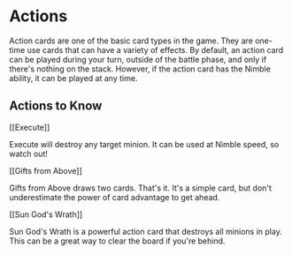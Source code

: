 # Actions

Action cards are one of the basic card types in the game. They are one-time use cards that can have a variety of effects. By default, an action card can be played during your turn, outside of the battle phase, and only if there's nothing on the stack. However, if the action card has the Nimble ability, it can be played at any time.

## Actions to Know

[[Execute]]

Execute will destroy any target minion. It can be used at Nimble speed, so watch out!

[[Gifts from Above]]

Gifts from Above draws two cards. That's it. It's a simple card, but don't underestimate the power of card advantage to get ahead.

[[Sun God's Wrath]]

Sun God's Wrath is a powerful action card that destroys all minions in play. This can be a great way to clear the board if you're behind.
